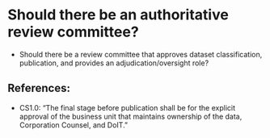 # Should there be an authoritative review committee? 

* Should there be a review committee that approves dataset classification, publication, and provides an adjudication/oversight role? 

## References:

* CS1.0: “The final stage before publication shall be for the explicit approval of the business unit that maintains ownership of the data, Corporation Counsel, and DoIT.”
